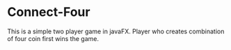 # Connect-Four
This is a simple two player game in javaFX. Player who creates combination of four coin first wins the game.
